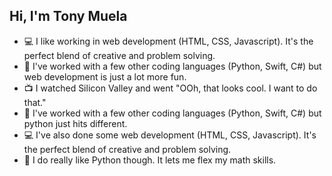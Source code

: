 ## Hi, I'm Tony Muela
- 💻 I like working in web development (HTML, CSS, Javascript). It's the perfect blend of creative and problem solving.
- 🐍 I've worked with a few other coding languages (Python, Swift, C#) but web development is just a lot more fun.
- 📺 I watched Silicon Valley and went "OOh, that looks cool. I want to do that."
- 🐍 I've worked with a few other coding languages (Python, Swift, C#) but python just hits different.
- 💻 I've also done some web development (HTML, CSS, Javascript). It's the perfect blend of creative and problem solving.
- 🧮 I do really like Python though. It lets me flex my math skills.




